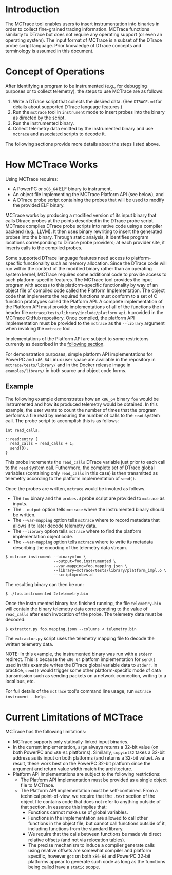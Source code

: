 
Introduction
============

The MCTrace tool enables users to insert instrumentation into binaries
in order to collect fine-grained tracing information. MCTrace functions
similarly to DTrace but does not require any operating support (or even
an operating system). The input format of MCTrace is a subset of the
DTrace probe script language. Prior knowledge of DTrace concepts and
terminology is assumed in this document.

Concept of Operations
=====================

After identifying a program to be instrumented (e.g., for debugging
purposes or to collect telemetry), the steps to use MCTrace are as
follows:

1. Write a DTrace script that collects the desired data. (See
   `DTRACE.md` for details about supported DTrace language features.)
2. Run the `mctrace` tool in `instrument` mode to insert probes into the
   binary as directed by the script.
3. Run the instrumented binary.
4. Collect telemetry data emitted by the instrumented binary and use
   `mctrace` and associated scripts to decode it.

The following sections provide more details about the steps listed
above.

How MCTrace Works
=================

Using MCTrace requires:

* A PowerPC or `x86_64` ELF binary to instrument,
* An object file implementing the MCTrace Platform API (see below), and
* A DTrace probe script containing the probes that will be used to
  modify the provided ELF binary.

MCTrace works by producing a modified version of its input binary that
calls Dtrace probes at the points described in the DTrace probe script.
MCTrace compiles DTrace probe scripts into native code using a compiler
backend (e.g., LLVM). It then uses binary rewriting to insert the
generated probes into the binary. Through static analysis, it identifies
program locations corresponding to DTrace probe providers; at each
provider site, it inserts calls to the compiled probes.

Some supported DTrace language features need access to platform-specific
functionality such as memory allocation. Since the DTrace code
will run within the context of the modified binary rather than an
operating system kernel, MCTrace requires some additional code to
provide access to such platform-specific features. The MCTrace tool
provides the input program with access to this platform-specific
functionality by way of an object file of compiled code called the
Platform Implementation. The object code that implements the required
functions must conform to a set of C function prototypes called the
Platform API. A complete implementation of the Platform API must
provide implementations of all of the functions the in header file
`mctrace/tests/library/include/platform_api.h` provided in the MCTrace
GitHub repository. Once compiled, the platform API implementation must
be provided to the `mctrace` as the `--library` argument when invoking
the `mctrace` tool.

Implementations of the Platform API are subject to some restrictons
currently as described in the [following section](#current-limitations-of-mctrace).

For demonstration purposes, simple platform API implementations for
PowerPC and `x86_64` Linux user space are available in the repository
in `mctrace/tests/library/` and in the Docker release image in
`examples/library/` in both source and object code forms.

Example
-------

The following example demonstrates how an `x86_64` binary `foo` would be
instrumented and how its produced telemetry would be obtained. In this
example, the user wants to count the number of times that the program
performs a file read by measuring the number of calls to the `read`
system call. The probe script to accomplish this is as follows:

```
int read_calls;

::read:entry {
  read_calls = read_calls + 1;
  send(0);
}
```

This probe increments the `read_calls` DTrace variable just prior to
each call to the `read` system call. Futhermore, the complete set of
DTrace global variables (containing only `read_calls` in this case) is
then transmitted as telemetry according to the platform implementation
of `send()`.

Once the probes are written, `mctrace` would be invoked as follows.

- The `foo` binary and the `probes.d` probe script are provided to
  `mctrace` as inputs.
- The `--output` option tells `mctrace` where the instrumented binary
  should be written.
- The `--var-mapping` option tells `mctrace` where to record metadata
  that allows it to later decode telemetry data.
- The `--library` option tells `mctrace` where to find the platform
  implementation object code.
- The `--var-mapping` option tells `mctrace` where to write its metadata
  describing the encoding of the telemetry data stream.

```
$ mctrace instrument --binary=foo \
                     --output=foo.instrumented \
                     --var-mapping=foo.mapping.json \
                     --library=mctrace/tests/library/platform_impl.o \
                     --script=probes.d
```

The resulting binary can then be run:

```
$ ./foo.instrumented 2>telemetry.bin
```

Once the instrumented binary has finished running, the file
`telemetry.bin` will contain the binary telemetry data corresponding
to the value of `read_calls` after each invocation of the probe. The
telemetry data must be decoded:

```
$ extractor.py foo.mapping.json --columns < telemetry.bin
```

The `extractor.py` script uses the telemetry mapping file to decode the
written telemetry data.

NOTE: In this example, the instrumented binary was run with a `stderr`
redirect. This is because the `x86_64` platform implementation for
`send()` used in this example writes the DTrace global variable
data to `stderr`. In practice, `send()` would trigger some other
platform-specific mode of data transmission such as sending packets on a
network connection, writing to a local bus, etc.

For full details of the `mctrace` tool's command line usage, run
`mctrace instrument --help`.

Current Limitations of MCTrace
==============================

MCTrace has the following limitations:

 - MCTrace supports only statically-linked input binaries.
 - In the current implementation, `arg0` always returns a 32-bit value
   (on both PowerPC and `x86-64` platforms). Similarly, `copyint32`
   takes a 32-bit address as its input on both platforms (and returns
   a 32-bit value). As a result, these work best on the PowerPC 32-bit
   platform since the argument and return value width match the
   architecture.
 - Platform API implementations are subject to the following
   restrictions:
   - The Platform API implementation must be provided as a single object file
     to MCTrace.
   - The Platform API implementation must be self-contained. From a technical
     point-of-view, we require that the `.text` section of the object file
     contains code that does not refer to anything outside of that section.
     In essence this implies that:
      - Functions cannot make use of global variables.
      - Functions in the implementation are allowed to call other functions
        in the object file, but cannot call functions outside of it, including
        functions from the standard library.
      - We require that the calls between functions be made via direct relative
        offsets (and not via relocation tables).
      - The precise mechanism to induce a compiler generate calls using relative
        offsets are somewhat compiler and platform specific, however `gcc`
        on both `x86-64` and PowerPC 32-bit platforms appear to generate such code
        as long as the functions being called have a `static` scope.  
